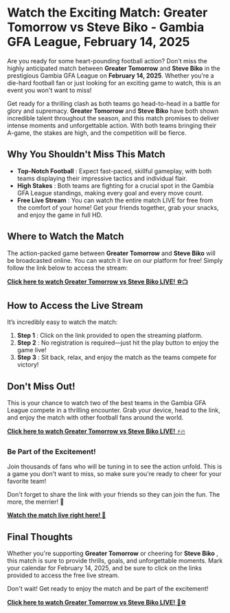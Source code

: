 # Watch the Exciting Match: Greater Tomorrow vs Steve Biko - Gambia GFA League, February 14, 2025

Are you ready for some heart-pounding football action? Don't miss the highly anticipated match between **Greater Tomorrow** and **Steve Biko** in the prestigious Gambia GFA League on **February 14, 2025**. Whether you're a die-hard football fan or just looking for an exciting game to watch, this is an event you won't want to miss!

Get ready for a thrilling clash as both teams go head-to-head in a battle for glory and supremacy. **Greater Tomorrow** and **Steve Biko** have both shown incredible talent throughout the season, and this match promises to deliver intense moments and unforgettable action. With both teams bringing their A-game, the stakes are high, and the competition will be fierce.

## Why You Shouldn't Miss This Match

- **Top-Notch Football** : Expect fast-paced, skillful gameplay, with both teams displaying their impressive tactics and individual flair.
- **High Stakes** : Both teams are fighting for a crucial spot in the Gambia GFA League standings, making every goal and every move count.
- **Free Live Stream** : You can watch the entire match LIVE for free from the comfort of your home! Get your friends together, grab your snacks, and enjoy the game in full HD.

## Where to Watch the Match

The action-packed game between **Greater Tomorrow** and **Steve Biko** will be broadcasted online. You can watch it live on our platform for free! Simply follow the link below to access the stream:

[**Click here to watch Greater Tomorrow vs Steve Biko LIVE!** ⚽️📺](https://tinyurl.com/livestreamfreeo?st=Greater+Tomorrow+vs+Steve+Biko&si=ghc)

## How to Access the Live Stream

It’s incredibly easy to watch the match:

1. **Step 1** : Click on the link provided to open the streaming platform.
2. **Step 2** : No registration is required—just hit the play button to enjoy the game live!
3. **Step 3** : Sit back, relax, and enjoy the match as the teams compete for victory!

## Don't Miss Out!

This is your chance to watch two of the best teams in the Gambia GFA League compete in a thrilling encounter. Grab your device, head to the link, and enjoy the match with other football fans around the world.

[**Click here to watch Greater Tomorrow vs Steve Biko LIVE!** ⚡️🔥](https://tinyurl.com/livestreamfreeo?st=Greater+Tomorrow+vs+Steve+Biko&si=ghc)

### Be Part of the Excitement!

Join thousands of fans who will be tuning in to see the action unfold. This is a game you don’t want to miss, so make sure you're ready to cheer for your favorite team!

Don't forget to share the link with your friends so they can join the fun. The more, the merrier! 🎉

[**Watch the match live right here! 👀**](https://tinyurl.com/livestreamfreeo?st=Greater+Tomorrow+vs+Steve+Biko&si=ghc)

## Final Thoughts

Whether you're supporting **Greater Tomorrow** or cheering for **Steve Biko** , this match is sure to provide thrills, goals, and unforgettable moments. Mark your calendar for February 14, 2025, and be sure to click on the links provided to access the free live stream.

Don't wait! Get ready to enjoy the match and be part of the excitement!

[**Click here to watch Greater Tomorrow vs Steve Biko LIVE!** 🎯⚽️](https://tinyurl.com/livestreamfreeo?st=Greater+Tomorrow+vs+Steve+Biko&si=ghc)
